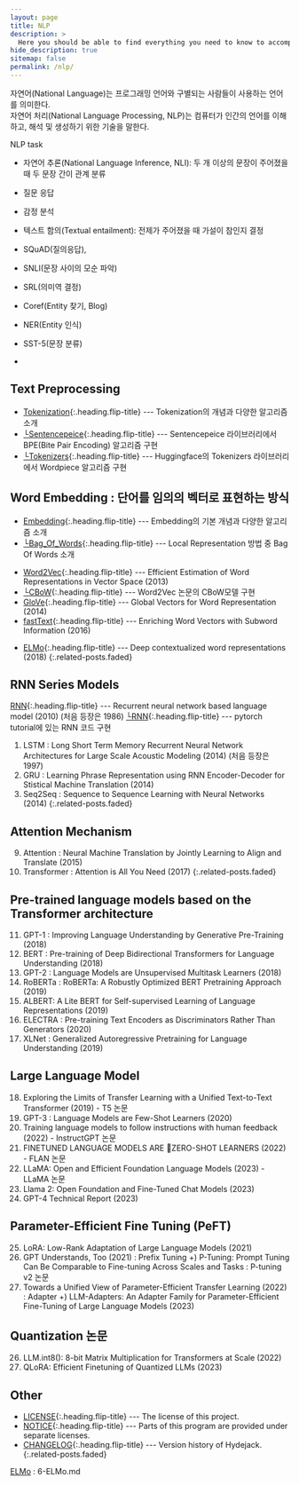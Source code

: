 ```yaml
---
layout: page
title: NLP
description: >
  Here you should be able to find everything you need to know to accomplish the most common tasks when blogging with Hydejack.
hide_description: true
sitemap: false
permalink: /nlp/
---
```


자연어(National Language)는 프로그래밍 언어와 구별되는 사람들이 사용하는 언어를 의미한다.<br>
자연어 처리(National Language Processing, NLP)는 컴퓨터가 인간의 언어를 이해하고, 해석 및 생성하기 위한 기술을 말한다.

NLP task
- 자연어 추론(National Language Inference, NLI): 두 개 이상의 문장이 주어졌을 때 두 문장 간이 관계 분류
- 질문 응답
- 감정 분석
- 텍스트 함의(Textual entailment): 전제가 주어졌을 때 가설이 참인지 결정
  
- SQuAD(질의응답), 
- SNLI(문장 사이의 모순 파악)
- SRL(의미역 결정)
- Coref(Entity 찾기, Blog)
- NER(Entity 인식) 
- SST-5(문장 분류)
- 


## Text Preprocessing
* [Tokenization]{:.heading.flip-title} --- Tokenization의 개념과 다양한 알고리즘 소개
* [└Sentencepeice]{:.heading.flip-title} --- Sentencepeice 라이브러리에서 BPE(Bite Pair Encoding) 알고리즘 구현
* [└Tokenizers]{:.heading.flip-title} --- Huggingface의 Tokenizers 라이브러리에서 Wordpiece 알고리즘 구현

[Tokenization]: 1-tokenization.md
[└Sentencepeice]: 1-sentencepiece.md
[└Tokenizers]: 1-tokenizers.md


## Word Embedding : 단어를 임의의 벡터로 표현하는 방식  
* [Embedding]{:.heading.flip-title} --- Embedding의 기본 개념과 다양한 알고리즘 소개
* [└Bag_Of_Words]{:.heading.flip-title} --- Local Representation 방법 중 Bag Of Words 소개
<!-- * [└Distributional_hypothesis]{:.heading.flip-title} --- Continous Representation 방법의 가정인 `분포 가설' 소개
* [└Language_Model]{:.heading.flip-title} --- Continous Representation 방법의 가정인 '언어 모델' 소개 -->
* [Word2Vec]{:.heading.flip-title} --- Efficient Estimation of Word Representations in Vector Space (2013)
* [└CBoW]{:.heading.flip-title} --- Word2Vec 논문의 CBoW모델 구현
* [GloVe]{:.heading.flip-title} --- Global Vectors for Word Representation (2014)
* [fastText]{:.heading.flip-title} --- Enriching Word Vectors with Subword Information (2016)
<!-- * [└fastText]{:.heading.flip-title} --- gensim library를 이용하여 fastText 구현 -->
* [ELMo]{:.heading.flip-title} --- Deep contextualized word representations (2018)
{:.related-posts.faded}


[Embedding]: 2-embedding.md
[└Bag_Of_Words]: 2-1-BagOfWords.md
[└Distributional_hypothesis]: 2-2-Distributional-hypothesis.md
[└Language_Model]: 2-3-Language-Model.md



[Word2Vec]: 3-Word2Vec.md
[└CBoW]: 3-Word2Vec-CBoW.md
[GloVe]: 4-GloVe.md
[fastText]: 5-fastText.md
<!-- [└fastText]: 5-fastText-code.md -->
[ELMo]: 6-ELMo.md



## RNN Series Models
[RNN]{:.heading.flip-title} --- Recurrent neural network based language model (2010) (처음 등장은 1986)
[└RNN]{:.heading.flip-title} --- pytorch tutorial에 있는 RNN 코드 구현
1. LSTM : Long Short Term Memory Recurrent Neural Network Architectures for Large Scale Acoustic Modeling (2014) (처음 등장은 1997)
2. GRU :  Learning Phrase Representation using RNN Encoder-Decoder for Stistical Machine Translation (2014)
3. Seq2Seq : Sequence to Sequence Learning with Neural Networks (2014)
{:.related-posts.faded}

[RNN]: 7-RNN.md
[└RNN]: 7_RNN-code.md

##  Attention Mechanism
9. Attention : Neural Machine Translation by Jointly Learning to Align and Translate (2015)
10. Transformer : Attention is All You Need (2017)
{:.related-posts.faded}

## Pre-trained language models based on the Transformer architecture
11. GPT-1 : Improving Language Understanding by Generative Pre-Training (2018)
12. BERT : Pre-training of Deep Bidirectional Transformers for Language Understanding (2018)
13. GPT-2 : Language Models are Unsupervised Multitask Learners (2018)
14. RoBERTa : RoBERTa: A Robustly Optimized BERT Pretraining Approach (2019)
15. ALBERT: A Lite BERT for Self-supervised Learning of Language Representations (2019)
16. ELECTRA : Pre-training Text Encoders as Discriminators Rather Than Generators (2020)
17. XLNet : Generalized Autoregressive Pretraining for Language Understanding (2019)


## Large Language Model
18. Exploring the Limits of Transfer Learning with a Unified Text-to-Text Transformer (2019) - T5 논문 
19. GPT-3 : Language Models are Few-Shot Learners (2020)
20. Training language models to follow instructions with human feedback (2022) - InstructGPT 논문 
21. FINETUNED LANGUAGE MODELS ARE ZERO-SHOT LEARNERS (2022) - FLAN 논문
22. LLaMA: Open and Efficient Foundation Language Models (2023) - LLaMA 논문 
23.  Llama 2: Open Foundation and Fine-Tuned Chat Models (2023)
24. GPT-4 Technical Report (2023)

## Parameter-Efficient Fine Tuning (PeFT)
25. LoRA: Low-Rank Adaptation of Large Language Models (2021)
26. GPT Understands, Too (2021) : Prefix Tuning
+) P-Tuning: Prompt Tuning Can Be Comparable to Fine-tuning Across Scales and Tasks : P-tuning v2 논문 
27. Towards a Unified View of Parameter-Efficient Transfer Learning (2022) : Adapter 
+) LLM-Adapters: An Adapter Family for Parameter-Efficient Fine-Tuning of Large Language Models (2023)

## Quantization 논문 
26. LLM.int8(): 8-bit Matrix Multiplication for Transformers at Scale (2022)
27. QLoRA: Efficient Finetuning of Quantized LLMs (2023)


## Other
* [LICENSE]{:.heading.flip-title} --- The license of this project.
* [NOTICE]{:.heading.flip-title} --- Parts of this program are provided under separate licenses.
* [CHANGELOG]{:.heading.flip-title} --- Version history of Hydejack.
{:.related-posts.faded}





[ELMo] : 6-ELMo.md




[install]: install.md
[upgrade]: upgrade.md
[config]: config.md
[basics]: basics.md
[writing]: writing.md
[scripts]: scripts.md
[build]: build.md
[advanced]: advanced.md
[LICENSE]: ../LICENSE.md
[NOTICE]: ../NOTICE.md
[CHANGELOG]: ../CHANGELOG.md
